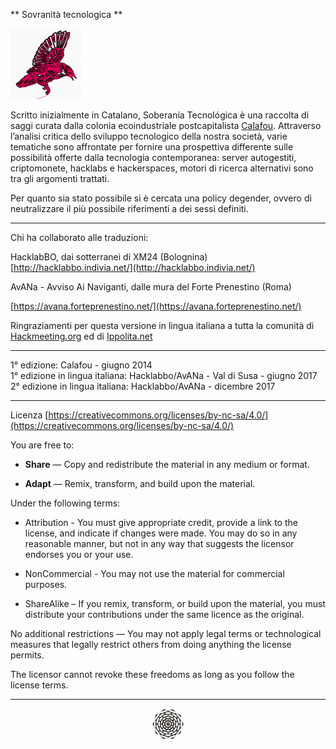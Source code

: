 ** Sovranità tecnologica **

![logo sobtech](../logo.png)


Scritto inizialmente in Catalano, Soberanía Tecnológica è una raccolta di saggi curata dalla colonia ecoindustriale postcapitalista [Calafou](https://calafou.org/es). Attraverso l’analisi critica dello sviluppo tecnologico della nostra società, varie tematiche sono affrontate per fornire una prospettiva differente sulle possibilità offerte dalla tecnologia contemporanea: server autogestiti, criptomonete, hacklabs e hackerspaces, motori di ricerca alternativi sono tra gli argomenti trattati.

Per quanto sia stato possibile si è cercata una policy degender, ovvero di neutralizzare il più possibile riferimenti a dei sessi definiti.

---

Chi ha collaborato alle traduzioni:

HacklabBO, dai sotterranei di XM24 (Bolognina)
[http://hacklabbo.indivia.net/](http://hacklabbo.indivia.net/)

AvANa - Avviso Ai Naviganti, dalle mura del Forte Prenestino (Roma)

[https://avana.forteprenestino.net/](https://avana.forteprenestino.net/)


Ringraziamenti per questa versione in lingua italiana a tutta la comunità di [Hackmeeting.org](http://hackmeeting.org/) ed di [Ippolita.net](http://ippolita.net)

---

1° edizione: Calafou - giugno 2014 <br/>
1° edizione in lingua italiana: Hacklabbo/AvANa - Val di Susa - giugno 2017 <br/>
2° edizione in lingua italiana: Hacklabbo/AvANa - dicembre 2017

---

Licenza
[https://creativecommons.org/licenses/by-nc-sa/4.0/](https://creativecommons.org/licenses/by-nc-sa/4.0/)

You are free to:

* **Share** — Copy and redistribute the material in any medium or format.

* **Adapt** — Remix, transform, and build upon the material.

Under the following terms:

* Attribution - You must give appropriate credit, provide a link to the license, and 
indicate if changes were made. You may do so in any reasonable manner, but not in any way
that suggests the licensor endorses you or your use.
    
* NonCommercial - You may not use the material for commercial purposes.

* ShareAlike – If you remix, transform, or build upon the material, you must distribute your contributions under the same licence as the original.
    
No additional restrictions — You may not apply legal terms or technological measures that legally restrict others from doing anything the license permits.
    
The licensor cannot revoke these freedoms as long as you follow the license terms.

----

<p align="center"><img src="../end0.png"></p>

